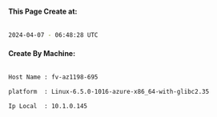 
   
#### This Page Create at:

```bash

2024-04-07 - 06:48:28 UTC

```

#### Create By Machine:

```bash

Host Name : fv-az1198-695

platform  : Linux-6.5.0-1016-azure-x86_64-with-glibc2.35

Ip Local  : 10.1.0.145

```

